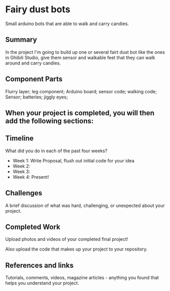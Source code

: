 # Fairy dust bots

Small arduino bots that are able to walk and carry candies.

## Summary

In the project I'm going to build up one or several fairt dust bot like the ones in Ghibili Studio, give them sensor and walkable feet that they can walk around and carry candies.

## Component Parts

Flurry layer; leg component; Arduino board; sensor code; walking code; Sensor; batteries; jiggly eyes;


## When your project is completed, you will then add the following sections:

## Timeline

What did you do in each of the past four weeks?

- Week 1: Write Proposal, flush out initial code for your idea
- Week 2:
- Week 3:
- Week 4: Present!
 
## Challenges

A brief discussion of what was hard, challenging, or unexpected about your project.

## Completed Work

Upload photos and videos of your completed final project!

Also upload the code that makes up your project to your repository.

## References and links

Tutorials, comments, videos, magazine articles - anything you found that helps you understand your project.
